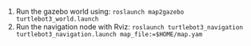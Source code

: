 1. Run the gazebo world using: ``` roslaunch map2gazebo turtlebot3_world.launch ```
2. Run the navigation node with Rviz: ``` roslaunch turtlebot3_navigation turtlebot3_navigation.launch map_file:=$HOME/map.yam ``` 
